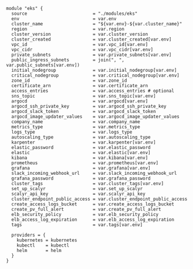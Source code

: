 

    module "eks" {
      source                         = "./modules/eks"
      env                            = var.env
      cluster_name                   = "${var.env}-${var.cluster_name}"
      region                         = var.region
      cluster_version                = var.cluster_version
      cluster_created                = var.cluster_created[var.env]
      vpc_id                         = var.vpc_id[var.env]
      vpc_cidr                       = var.vpc_cidr[var.env]
      private_subnets                = var.private_subnets[var.env]
      public_ingress_subnets         = join(", ", var.public_subnets[var.env])
      initial_nodegroup              = var.initial_nodegroup[var.env]
      critical_nodegroup             = var.critical_nodegroup[var.env]
      zone_id                        = var.zone_id
      certificate_arn                = var.certificate_arn
      access_entries                 = var.access_entries # optional
      sns_topic                      = var.sns_topic[var.env]
      argocd                         = var.argocd[var.env]
      argocd_ssh_private_key         = var.argocd_ssh_private_key
      argocd_slack_token             = var.argocd_slack_token
      argocd_image_updater_values    = var.argocd_image_updater_values
      company_name                   = var.company_name
      metrics_type                   = var.metrics_type
      logs_type                      = var.logs_type
      autoscaling_type               = var.autoscaling_type
      karpenter                      = var.karpenter[var.env]
      elastic_password               = var.elastic_password
      elastic                        = var.elastic[var.env]
      kibana                         = var.kibana[var.env]
      prometheus                     = var.prometheus[var.env]
      grafana                        = var.grafana[var.env]
      slack_incoming_webhook_url     = var.slack_incoming_webhook_url
      grafana_password               = var.grafana_password
      cluster_tags                   = var.cluster_tags[var.env]
      set_up_scalyr                  = var.set_up_scalyr
      scalyr_api_key                 = var.scalyr_api_key
      cluster_endpoint_public_access = var.cluster_endpoint_public_access
      create_access_logs_bucket      = var.create_access_logs_bucket
      create_pv_full_alert           = var.create_pv_full_alert
      elb_security_policy            = var.elb_security_policy
      elb_access_log_expiration      = var.elb_access_log_expiration
      tags                           = var.tags[var.env]
    
      providers = {
        kubernetes = kubernetes
        kubectl    = kubectl
        helm       = helm
      }
    }
